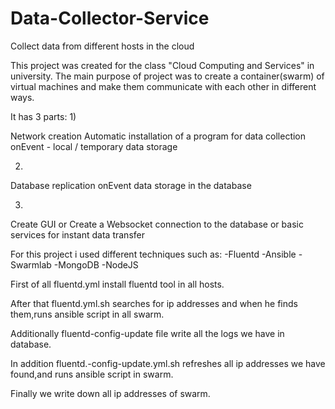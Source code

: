 # Data-Collector-Service
Collect data from different hosts in the cloud

This project was created for the class "Cloud Computing and Services" in university.
The main purpose of project was to create a container(swarm) of virtual machines and make them communicate with each other in different ways.

It has 3 parts:
1)

Network creation
Automatic installation of a program for data collection
onEvent - local / temporary data storage

2)

Database replication
onEvent data storage in the database

3)

Create GUI or
Create a Websocket connection to the database or basic services for instant data transfer

For this project i used different techniques such as:
-Fluentd
-Ansible
-Swarmlab
-MongoDB
-NodeJS

First of all fluentd.yml install fluentd tool in all hosts.

After that fluentd.yml.sh searches for ip addresses and when he finds them,runs ansible script in all swarm.

Additionally fluentd-config-update file write all the logs we have in database.

In addition fluentd.-config-update.yml.sh refreshes all ip addresses we have found,and runs ansible script in swarm.

Finally we write down all ip addresses of swarm.


